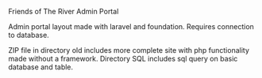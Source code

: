 Friends of The River Admin Portal

Admin portal layout made with laravel and foundation.
Requires connection to database.

ZIP file in directory old includes more complete site with php functionality made without a framework.
Directory SQL includes sql query on basic database and table.